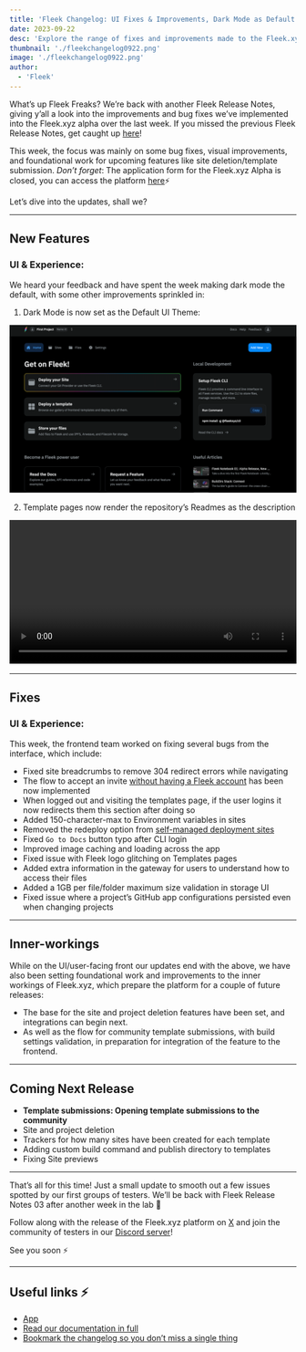 ```yaml
---
title: 'Fleek Changelog: UI Fixes & Improvements, Dark Mode as Default'
date: 2023-09-22
desc: 'Explore the range of fixes and improvements made to the Fleek.xyz alpha this week in the latest Fleek Release Notes.'
thumbnail: './fleekchangelog0922.png'
image: './fleekchangelog0922.png'
author:
  - 'Fleek'
---
```


What’s up Fleek Freaks? We’re back with another Fleek Release Notes, giving y’all a look into the improvements and bug fixes we’ve implemented into the Fleek.xyz alpha over the last week. If you missed the previous Fleek Release Notes, get caught up [here](https://resources.fleek.xyz/changelog/20231012-changelog-fleek-v0-0-1-changelog-custom-url-slugs-validation-improvements/)!

This week, the focus was mainly on some bug fixes, visual improvements, and foundational work for upcoming features like site deletion/template submission. _Don’t forget_: The application form for the Fleek.xyz Alpha is closed, you can access the platform [here](https://fleek.xyz/dashboard)⚡

Let’s dive into the updates, shall we?

---

## New Features

### UI & Experience:

We heard your feedback and have spent the week making dark mode the default, with some other improvements sprinkled in:

1. Dark Mode is now set as the Default UI Theme:

![](./dark-mode-alpha.png)

2. Template pages now render the repository’s Readmes as the description

<video width="100%" height="auto" autoplay loop controls>
 <source src="./tempreadme.mp4" type="video/mp4">
 Your browser does not support the video tag.
</video>

---

## Fixes

### UI & Experience:

This week, the frontend team worked on fixing several bugs from the interface, which include:

- Fixed site breadcrumbs to remove 304 redirect errors while navigating
- The flow to accept an invite [without having a Fleek account](https://fleek.xyz/docs/platform/accounts/) has been now implemented
- When logged out and visiting the templates page, if the user logins it now redirects them this section after doing so
- Added 150-character-max to Environment variables in sites
- Removed the redeploy option from [self-managed deployment sites](https://fleek.xyz/docs/platform/deployments/)
- Fixed `Go to Docs` button typo after CLI login
- Improved image caching and loading across the app
- Fixed issue with Fleek logo glitching on Templates pages
- Added extra information in the gateway for users to understand how to access their files
- Added a 1GB per file/folder maximum size validation in storage UI
- Fixed issue where a project’s GitHub app configurations persisted even when changing projects

---

## Inner-workings

While on the UI/user-facing front our updates end with the above, we have also been setting foundational work and improvements to the inner workings of Fleek.xyz, which prepare the platform for a couple of future releases:

- The base for the site and project deletion features have been set, and integrations can begin next.
- As well as the flow for community template submissions, with build settings validation, in preparation for integration of the feature to the frontend.

---

## Coming Next Release

- **Template submissions: Opening template submissions to the community**
- Site and project deletion
- Trackers for how many sites have been created for each template
- Adding custom build command and publish directory to templates
- Fixing Site previews

---

That’s all for this time! Just a small update to smooth out a few issues spotted by our first groups of testers. We’ll be back with Fleek Release Notes 03 after another week in the lab 🤙

Follow along with the release of the Fleek.xyz platform on [X](https://twitter.com/fleek) and join the community of testers in our [Discord server](http://discord.gg/fleek)!

See you soon ⚡

---

## Useful links ⚡

- [App](https://fleek.xyz/dashboard)
- [Read our documentation in full](https://fleek.xyz/docs/)
- [Bookmark the changelog so you don’t miss a single thing](https://resources.fleek.xyz/changelog/)
